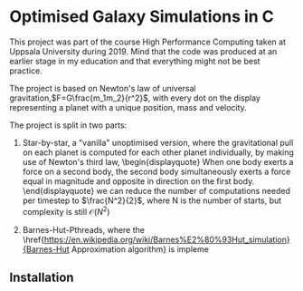 # Optimised Galaxy Simulations in C

This project was part of the course High Performance Computing taken at Uppsala University during 2019. Mind that the code was produced at an earlier stage in my education and that everything might not be best practice.

The project is based on Newton's law of universal gravitation,$F=G\frac{m_1m_2}{r^2}$, with every dot on the display representing a planet with a unique position, mass and velocity.

The project is split in two parts:

1. Star-by-star, a "vanilla" unoptimised version, where the gravitational pull on each planet is computed for each other planet individually, by making use of Newton's third law, 
\begin{displayquote}
When one body exerts a force on a second body, the second body simultaneously exerts a force equal in magnitude and opposite in direction on the first body.
\end{displayquote}
we can reduce the number of computations needed per timestep to $\frac{N^2}{2}$, where N is the number of starts, but complexity is still $\mathcal{O}(N^2)$
 
2. Barnes-Hut-Pthreads, where the \href{https://en.wikipedia.org/wiki/Barnes%E2%80%93Hut_simulation}{Barnes-Hut Approximation algorithm} is impleme


## Installation

